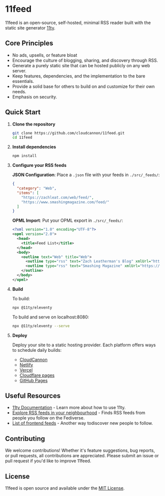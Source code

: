 # 11feed

11feed is an open-source, self-hosted, minimal RSS reader built with the static 
site generator <a href="https://www.11ty.dev/">11ty</a>.

## Core Principles 

* No ads, upsells, or feature bloat
* Encourage the culture of blogging, sharing, and discovery through RSS.
* Generate a purely static site that can be hosted publicly on any web server.
* Keep features, dependencies, and the implementation to the bare essentials.
* Provide a solid base for others to build on and customize for their own needs.
* Emphasis on security.

## Quick Start

1. **Clone the repository**

    ```sh
    git clone https://github.com/cloudcannon/11feed.git
    cd 11feed
    ```

2. **Install dependencies**
    ```sh
    npm install
    ```

3. **Configure your RSS feeds**

    **JSON Configuration**: Place a `.json` file with your feeds in `./src/_feeds/`:

    ```json
    {
      "category": "Web",
      "items": [
        "https://zachleat.com/web/feed/",
        "https://www.smashingmagazine.com/feed/"
      ]
    }
    ```

    **OPML Import**: Put your OPML export in `./src/_feeds/`:

    ```xml
    <?xml version="1.0" encoding="UTF-8"?>
    <opml version="2.0">
      <head>
        <title>Feed List</title>
      </head>
      <body>
        <outline text="Web" title="Web">
          <outline type="rss" text="Zach Leatherman's Blog" xmlUrl="https://zachleat.com/web/feed/" />
          <outline type="rss" text="Smashing Magazine" xmlUrl="https://www.smashingmagazine.com/feed/" />
        </outline>
      </body>
    </opml>
    ```

4. **Build**

    To build:
    ```sh
    npx @11ty/eleventy
    ```

    To build and serve on localhost:8080:
    ```sh
    npx @11ty/eleventy --serve
    ```

5. **Deploy**

    Deploy your site to a static hosting provider. Each platform offers ways to schedule daily builds:

    * [CloudCannon](https://cloudcannon.com/documentation/articles/scheduling-your-builds-manually/)
    * [Netlify](https://docs.netlify.com/functions/scheduled-functions/)
    * [Vercel](https://vercel.com/guides/how-to-setup-cron-jobs-on-vercel)
    * [Cloudflare pages](https://developers.cloudflare.com/pages/configuration/deploy-hooks/)
    * [GitHub Pages](https://danielsaidi.com/blog/2022/05/11/schedule-github-pages-rebuild-with-github-actions)

## Useful Resources

* [11ty Documentation](https://www.11ty.dev/docs/) - Learn more about how to use 11ty.
* [Explore RSS feeds in your neighbourhood](https://rss-is-dead.lol/) - Finds RSS feeds from people you follow on the Fediverse.
* [List of frontend feeds](https://github.com/impressivewebs/frontend-feeds) - Another way todiscover new people to follow.

## Contributing

We welcome contributions! Whether it's feature suggestions, bug reports, or pull requests, all contributions are appreciated. Please submit an issue or pull request if you'd like to improve 11feed.

## License

11feed is open source and available under the [MIT License](/LICENSE).